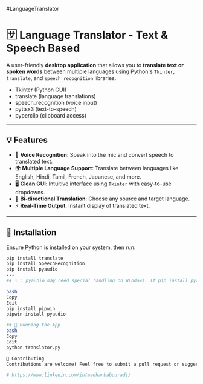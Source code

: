 #LanguageTranslator

# 🈂️ Language Translator - Text & Speech Based

A user-friendly **desktop application** that allows you to **translate text or spoken words** between multiple languages using Python's `Tkinter`, `translate`, and `speech_recognition` libraries.
- Tkinter (Python GUI)
- translate (language translations)
- speech_recognition (voice input)
- pyttsx3 (text-to-speech)
- pyperclip (clipboard access)
---

## 💡 Features

- 🎤 **Voice Recognition**: Speak into the mic and convert speech to translated text.
- 🌍 **Multiple Language Support**: Translate between languages like English, Hindi, Tamil, French, Japanese, and more.
- 🖥️ **Clean GUI**: Intuitive interface using `Tkinter` with easy-to-use dropdowns.
- 🔁 **Bi-directional Translation**: Choose any source and target language.
- ⚡ **Real-Time Output**: Instant display of translated text.

---

## 🔧 Installation

Ensure Python is installed on your system, then run:

```bash
pip install translate
pip install SpeechRecognition
pip install pyaudio
---
## 💡 : pyaudio may need special handling on Windows. If pip install pyaudio fails, try:

bash
Copy
Edit
pip install pipwin
pipwin install pyaudio

## 🚀 Running the App
bash
Copy
Edit
python translator.py

🙌 Contributing
Contributions are welcome! Feel free to submit a pull request or suggest features via issues.

# https://www.linkedin.com/in/madhanbabuuradi/
